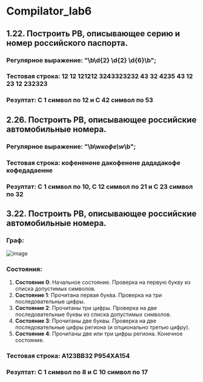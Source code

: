 # Compilator_lab6

## 1.22. Построить РВ, описывающее серию и номер российского паспорта.

### Регулярное выражение: "\b\d{2} \d{2} \d{6}\b";

### Тестовая строка: 12 12 121212 3243323232 43 32 4235 43 12 23 12 232323 
### Резултат: С 1 символ по 12 и С 42 символ по 53



## 2.26. Построить РВ, описывающее российские автомобильные номера.

### Регулярное выражение: "\b\w*кофе\w*\b";

### Тестовая строка: кофененене дакофенене дададакофе кофедадаенне  
### Резултат: С 1 символ по 10, С 12 символ по 21 и С 23 символ по 32



## 3.22. Построить РВ, описывающее российские автомобильные номера.

### Граф: 
![image](https://github.com/imploCBA/Compilator_lab6/assets/60794005/ba60dfbf-a52c-48cb-bbbb-a70e86975cdb)

### Состояния:
1. **Состояние 0**: Начальное состояние. Проверка на первую букву из списка допустимых символов.
2. **Состояние 1**: Прочитана первая буква. Проверка на три последовательные цифры.
3. **Состояние 2**: Прочитаны три цифры. Проверка на две последовательные буквы из списка допустимых символов.
4. **Состояние 3**: Прочитаны две буквы. Проверка на две последовательные цифры региона (и опционально третью цифру).
5. **Состояние 4**: Прочитаны две или три цифры региона. Конечное состояние.

### Тестовая строка: А123ВВ32 Р954ХА154
### Резултат:  С 1 символ по 8 и С 10 символ по 17




